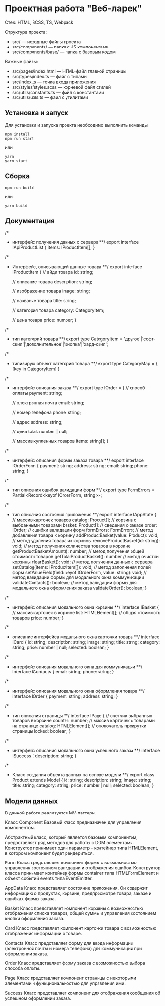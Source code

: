 # Проектная работа "Веб-ларек"

Стек: HTML, SCSS, TS, Webpack

Структура проекта:
- src/ — исходные файлы проекта
- src/components/ — папка с JS компонентами
- src/components/base/ — папка с базовым кодом

Важные файлы:
- src/pages/index.html — HTML-файл главной страницы
- src/types/index.ts — файл с типами
- src/index.ts — точка входа приложения
- src/styles/styles.scss — корневой файл стилей
- src/utils/constants.ts — файл с константами
- src/utils/utils.ts — файл с утилитами

## Установка и запуск
Для установки и запуска проекта необходимо выполнить команды

```
npm install
npm run start
```

или

```
yarn
yarn start
```
## Сборка

```
npm run build
```

или

```
yarn build
```

## Документация

/* 
  * интерфейс получения данных с сервера
  **/
export interface IApiProductList {
    items: IProductItem[];
}

/*
 * Интерфейс, описывающий данные товара
  **/
export interface IProductItem {
    // айди товара
    id: string;

    // описание товара
    description: string;

    // изображение товара
    image: string;

    // название товара
    title: string;

    // категория товара
    category: CategoryItem;

    // цена товара
    price: number;
}

/*
 * тип категорий товара
  **/
export type CategoryItem = 'другое'|'софт-скил'|'дополнительное'|'кнопка'|'хард-скил';

/* 
 * типизирую объект категорий товара
 **/
export type CategoryMap = {
    [key in CategoryItem]
}

/*
 * интерфейс описания заказа
 **/
export type IOrder = {
    // способ оплаты
    payment: string;

    // электронная почта
    email: string;

    // номер телефона
    phone: string;

    // адрес
    address: string;

    // цена
    total: number | null;

    // массив купленных товаров
    items: string[];
}

/*
 * интерфейс описания формы заказа товара
 **/
export interface IOrderForm {
    payment: string;
    address: string;
    email: string;
    phone: string;
}

/*
 * тип описания ошибок валидации форм
 **/
export type FormErrors = Partial<Record<keyof IOrderForm, string>>;

/* 
 * тип описания состояния приложения
 **/
export interface IAppState {
    // массив карточек товаров
    catalog: Product[];
    // корзина с выбранными товарами
    basket: Product[];
    // сведения о заказе
    order: IOrder;
    // ошибки валидации форм
    formErrors: FormErrors;
    // метод добавления товара к корзину
    addProductBasket(value: Product): void;
    // метод удаления товара из корзины
    removeProductBasket(id: string): void;
    // метод получения количества товаров в корзине
    getProductBasketAmount(): number;
    // метод получения общей стоимости товаров
    getTotalProductBasket(): number
    // метод очистки корзины
    clearBasket(): void;
    // метод получения данных с сервера
    setCatalog(items: IProductItem[]): void;
    // метод заполнения полей форм
    setValueField(field: keyof IOrderForm, value: string): void;
    // метод валидации формы для модального окна коммуникации
    validateContacts(): boolean;
    // метод валидации формы для модального окна оформления заказа
    validateOrder(): boolean;
}

/*
 * интерфейс описания модального окна корзины
 **/
interface IBasket {
    // массив карточек в корзине
    list: HTMLElement[];
    // общая стоимость товаров
    price: number;
}

/*
 * описание интерфейса модального окна карточки товара
 **/
interface ICard {
    id: string;
    description: string;
    image: string;
    title: string;
    category: string;
    price: number | null;
    selected: boolean;
}

/*
 * интерфейс описания модального окна для коммуникации
 **/
interface IContacts {
    email: string;
    phone: string;
}

/*
 * интерфейс описания модального окна оформления товара
 **/
interface IOrder {
    payment: string;
    address: string;
}

/*
 * тип описания страницы
 **/
interface IPage {
    // счетчик выбранных товаров в корзине
    counter: number;
    // массив карточек с товарами на странице
    catalog: HTMLElement[];
    // отключатель прокрутки страницы
    locked: boolean;
}

/*
 * интерфейс описания модального окна успешного заказа
 **/
interface ISuccess {
    description: string;
}

/*
 * Класс создания объекта данных на основе модели
 **/
export class Product extends Model<IProductItem> {
    id: string;
    description: string;
    image: string;
    title: string;
    category: string;
    price: number | null;
    selected: boolean;
}

## Модели данных
В данной работе реализуется MV-паттерн.

Класс Component
Базовый класс предназначен для управления компонентом.

Абстрактный класс, который является базовым компонентом, предоставляет ряд методов для работы с DOM элементами.
Конструктор принимает один параметр - контейнер типа HTMLElement, в котором компонент будет рендериться.

Form
Класс представляет компонент формы с возможностью управления состоянием валидации и отображения ошибок. Конструктор класса принимает контейнер формы container типа HTMLFormElement и объект событий events типа EventEmitter.

AppData
Класс представляет состояние приложения. Он содержит информацию о продуктах, корзине, предпросмотре товара, заказе и ошибках формы заказа.

Basket
Класс представляет компонент корзины с возможностью отображения списка товаров,
общей суммы и управления состоянием кнопки оформления заказа.

Card
Класс представляет компонент карточки товара с возможностью отображения
информации о товаре.

Contacts
Класс представляет форму для ввода информации (электронной почты и номера телефона) для коммуникации при оформлении заказа.

Order
Класс представляет форму заказа с возможностью выбора способа оплаты.

Page
Класс представляет компонент страницы с некоторыми элементами и функциональностью для управления ими.

Success
Класс представляет компонент для отображения сообщения об успешном оформлении заказа.